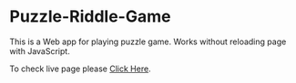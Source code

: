 # Puzzle-Riddle-Game
This is a Web app for playing puzzle game. Works without reloading page with JavaScript.

To check live page please [Click Here](https://vanshul22.github.io/Puzzle-Riddle-Game/).